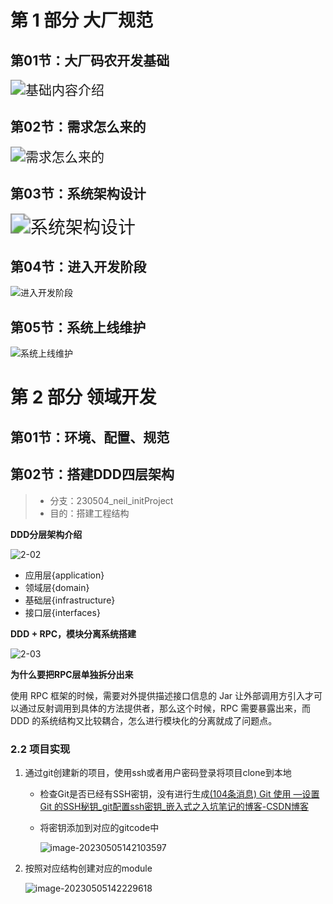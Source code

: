 # 第 1 部分 大厂规范

## 第01节：大厂码农开发基础

<img src="E:\Document\Typora笔记\Pictures\基础内容介绍.png" alt="基础内容介绍" style="zoom:150%;" />



## 第02节：需求怎么来的

<img src="E:\Document\Typora笔记\Pictures\需求怎么来的.png" alt="需求怎么来的" style="zoom:150%;" />



## 第03节：系统架构设计

<img src="E:\Document\Typora笔记\Pictures\系统架构设计.png" alt="系统架构设计" style="zoom: 200%;" />



## 第04节：进入开发阶段

<img src="E:\Document\Typora笔记\Pictures\进入开发阶段.png" alt="进入开发阶段"  />



## 第05节：系统上线维护

![系统上线维护](E:\Document\Typora笔记\Pictures\系统上线维护.png)



# 第 2 部分 领域开发

## 第01节：环境、配置、规范

## 第02节：搭建DDD四层架构

> - 分支：230504_neil_initProject
> - 目的：搭建工程结构

**DDD分层架构介绍**

![2-02](E:\Document\Typora笔记\Pictures\2-02.png)

- 应用层{application}
- 领域层{domain}
- 基础层{infrastructure}
- 接口层{interfaces}

**DDD + RPC，模块分离系统搭建**

![2-03](E:\Document\Typora笔记\Pictures\2-03.png)

**为什么要把RPC层单独拆分出来**

使用 RPC 框架的时候，需要对外提供描述接口信息的 Jar 让外部调用方引入才可以通过反射调用到具体的方法提供者，那么这个时候，RPC 需要暴露出来，而 DDD 的系统结构又比较耦合，怎么进行模块化的分离就成了问题点。

### 2.2 项目实现

1. 通过git创建新的项目，使用ssh或者用户密码登录将项目clone到本地

   - 检查Git是否已经有SSH密钥，没有进行生成[(104条消息) Git 使用 —设置 Git 的SSH秘钥_git配置ssh密钥_嵌入式之入坑笔记的博客-CSDN博客](https://blog.csdn.net/weixin_43866583/article/details/125680653)

   - 将密钥添加到对应的gitcode中

     ![image-20230505142103597](E:\Document\Typora笔记\Pictures\image-20230505142103597.png)

2. 按照对应结构创建对应的module

   ![image-20230505142229618](E:\Document\Typora笔记\Pictures\image-20230505142229618.png)

   

